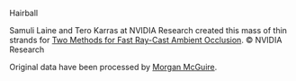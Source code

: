 Hairball

Samuli Laine and Tero Karras at NVIDIA Research created this mass of thin strands for [Two Methods for Fast Ray-Cast Ambient Occlusion](http://www.tml.tkk.fi/~samuli/publications/laine2010egsr_paper.pdf).
© NVIDIA Research


Original data have been processed by
[Morgan McGuire](http://graphics.cs.williams.edu/data/meshes.xml).



